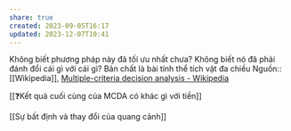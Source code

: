 ```yaml
---
share: true
created: 2023-09-05T16:17
updated: 2023-12-07T10:41
---
```

Không biết phương pháp này đã tối ưu nhất chưa? Không biết nó đã phải đánh đổi cái gì với cái gì?
Bản chất là bài tính thể tích vật đa chiều
Nguồn:: [[Wikipedia]], [Multiple-criteria decision analysis - Wikipedia](https://en.wikipedia.org/wiki/Multiple-criteria_decision_analysis)

[[❓Kết quả cuối cùng của MCDA có khác gì với tiền]] 

[[Sự bất định và thay đổi của quang cảnh]]